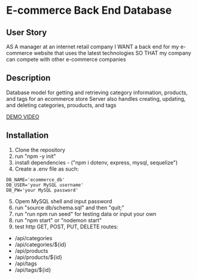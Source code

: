 # E-commerce Back End Database 

## User Story
AS A manager at an internet retail company
I WANT a back end for my e-commerce website that uses the latest technologies
SO THAT my company can compete with other e-commerce companies

## Description 
Database model for getting and retrieving category information, products, and tags for an ecommerce store 
Server also handles creating, updating, and deleting categories, prouducts, and tags 

[DEMO VIDEO](https://youtu.be/nAq8a2SgQac)

## Installation 
1. Clone the repository 
2. run "npm -y init"
3. install dependencies - ("npm i dotenv, express, mysql, sequelize")
4. Create a .env file as such:
```
DB_NAME='ecommerce_db'
DB_USER='your MySQL username'
DB_PW='your MySQL password'
```
5. Opem MySQL shell and input password 
6. run "source db/schema.sql" and then "quit;"
7. run "run npm run seed" for testing data or input your own 
8. run "npm start" or "nodemon start"
9. test http GET, POST, PUT, DELETE routes:
  - /api/categories
  - /api/categories/${id}
  - /api/products
  - /api/products/${id}
  - /api/tags
  - /api/tags/${id}
